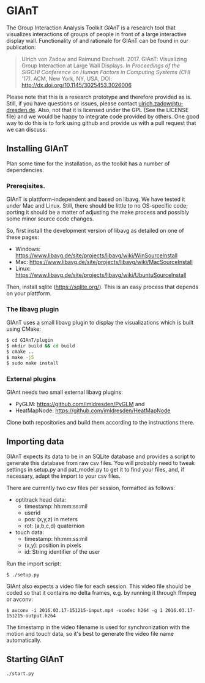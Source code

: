 # GIAnT

The Group Interaction Analysis Toolkit *GIAnT* is a research tool that visualizes interactions of groups of people in front of a large interactive display wall. Functionality of and rationale for GIAnT can be found in our publication:

>  Ulrich von Zadow and Raimund Dachselt. 2017. GIAnT: Visualizing Group Interaction at Large Wall Displays. In *Proceedings of the SIGCHI Conference on Human Factors in Computing Systems (CHI '17)*. ACM, New York, NY, USA, DOI: http://dx.doi.org/10.1145/3025453.3026006

Please note that this is a research prototype and therefore provided as is. Still, if you have questions or issues, please contact ulrich.zadow@tu-dresden.de. Also, not that it is licensed under the GPL (See the LICENSE file) and we would be happy to integrate code provided by others. One good way to do this is to fork using github and provide us with a pull request that we can discuss.

## Installing GIAnT

Plan some time for the installation, as the toolkit has a number of dependencies.

### Prereqisites.

GIAnT is plattform-independent and based on libavg.
We have tested it under Mac and Linux.
Still, there should be little to no OS-specific code; porting it should be a matter of adjusting the make process and possibly some minor source code changes.

So, first install the development version of libavg as detailed on one of these pages:

* Windows: https://www.libavg.de/site/projects/libavg/wiki/WinSourceInstall
* Mac: https://www.libavg.de/site/projects/libavg/wiki/MacSourceInstall
* Linux: https://www.libavg.de/site/projects/libavg/wiki/UbuntuSourceInstall

Then, install sqlite (https://sqlite.org/). This is an easy process that depends on your plattform.

### The libavg plugin

GIAnT uses a small libavg plugin to display the visualizations which is built using CMake:

```bash
$ cd GIAnT/plugin
$ mkdir build && cd build
$ cmake ..
$ make -j5
$ sudo make install
```

### External plugins

GIAnt needs two small external libavg plugins:

* PyGLM: https://github.com/imldresden/PyGLM and
* HeatMapNode: https://github.com/imldresden/HeatMapNode

Clone both repositories and build them according to the instructions there.

## Importing data

GIAnT expects its data to be in an SQLite database and provides a script to generate this database from raw csv files. You will probably need to tweak settings in setup.py and pat_model.py to get it to find your files, and, if necessary, adapt the import to your csv files.

There are currently two csv files per session, formatted as follows:

* optitrack head data: 
  * timestamp: hh:mm:ss:mil
  * userid
  * pos: (x,y,z) in meters
  * rot: (a,b,c,d) quaternion
* touch data:
  * timestamp: hh:mm:ss:mil
  * (x,y): position in pixels
  * id: String identifier of the user

Run the import script:

```
$ ./setup.py
```

GIAnt also expects a video file for each session. This video file should be coded so that it contains no delta frames, e.g. by running it through ffmpeg or avconv:

```
$ avconv -i 2016.03.17-151215-input.mp4 -vcodec h264 -g 1 2016.03.17-151215-output.h264
```

The timestamp in the video filename is used for synchronization with the motion and touch data, so it's best to generate the video file name automatically.

## Starting  GIAnT

```
./start.py
```

